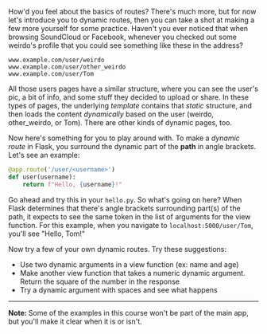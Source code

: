 [//]: # (Will add this page to introduce dynamic routes, which is useful for the templates section)

How'd you feel about the basics of routes? There's much more, but for now let's introduce you to dynamic routes, then you can take a shot at making a few more yourself for some practice. Haven't you ever noticed that when browsing SoundCloud or Facebook, whenever you checked out some weirdo's profile that you could see something like these in the address?

```
www.example.com/user/weirdo
www.example.com/user/other_weirdo
www.example.com/user/Tom
```

All those users pages have a similar structure, where you can see the user's pic, a bit of info, and some stuff they decided to upload or share. In these types of pages, the underlying *template* contains that *static* structure, and then loads the content *dynamically* based on the user (weirdo, other_weirdo, or Tom). There are other kinds of dynamic pages, too.

Now here's something for you to play around with. To make a *dynamic route* in Flask, you surround the dynamic part of the **path** in angle brackets. Let's see an example:

```python
@app.route('/user/<username>')
def user(username):
    return f"Hello, {username}!"
```

Go ahead and try this in your `hello.py`. So what's going on here? When Flask determines that there's angle brackets surrounding part(s) of the path, it expects to see the same token in the list of arguments for the view function. For this example, when you navigate to `localhost:5000/user/Tom`, you'll see "Hello, Tom!"

Now try a few of your own dynamic routes. Try these suggestions:

- Use two dynamic arguments in a view function (ex: name and age)
- Make another view function that takes a numeric dynamic argument. Return the square of the number in the response
- Try a dynamic argument with spaces and see what happens

[//]: # (I have no idea what would happen for number 3 lol yet)

---

<div class="alert alert-warning" role="alert"><strong>Note: </strong>Some of the examples in this course won't be part of the main app, but you'll make it clear when it is or isn't.
</div>

[//]: # (To Martin: Is this a fair warning, and if so, do you have suggestions for how to indicate something is or isn't part of the main app?)
